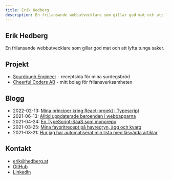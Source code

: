 ```yaml
---
title: Erik Hedberg
description: En frilansande webbutvecklare som gillar god mat och att lyfta tunga saker.
---
```


## Erik Hedberg

En frilansande webbutvecklare som gillar god mat och att lyfta tunga saker.

## Projekt

- [Sourdough Engineer](https://sourdoughengineer.com) - receptsida för mina surdegsbröd
- [Cheerful Coders AB](https://cheerfulcoders.se) - mitt bolag för frilansverksamheten

## Blogg

- 2022-02-13: [Mina principer kring React-projekt i Typescript](blog/20220213-mina-principer-kring-react-projekt-i-typescript.html)
- 2021-06-13: [Alltid uppdaterade beroenden i webbapparna](blog/20210613-alltid-uppdaterade-beroenden-i-webbapparna.html)
- 2021-04-24: [En TypeScript-SaaS som monorepo](blog/20210424-en-typescript-saas-som-monorepo.html)
- 2021-03-25: [Mina favoritrecept på havregryn, ägg och kvarg](blog/20210325-mina-favoritrecept-pa-havregryn-agg-och-kvarg.html)
- 2021-03-21: [Hur jag har automatiserat min lista med läsvärda artiklar](blog/20210321-hur-jag-har-automatiserat-min-lista-med-lasvarda-artiklar.html)

## Kontakt

- [erik@hedberg.at](mailto:erik@hedberg.at)
- [GitHub](https://www.github.com/gish)
- [LinkedIn](https://www.linkedin.com/in/erikhedberg/)
